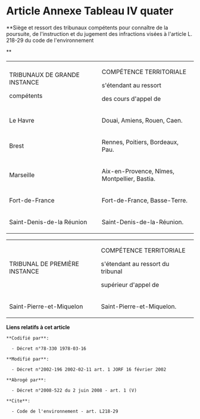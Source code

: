 # Article Annexe Tableau IV quater

**Siège et ressort des tribunaux compétents pour connaître de la poursuite, de l'instruction et du jugement des infractions
visées à l'article L. 218-29 du code de l'environnement

**

<table>
  <tbody>
    <tr>
      <td width="307">

TRIBUNAUX DE GRANDE INSTANCE 

compétents 

</td>
      <td width="307">

COMPÉTENCE TERRITORIALE 

s'étendant au ressort 

des cours d'appel de 

</td>
    </tr>
    <tr>
      <td width="307">

Le Havre 

</td>
      <td width="307">

Douai, Amiens, Rouen, Caen. 

</td>
    </tr>
    <tr>
      <td width="307">

Brest 

</td>
      <td width="307">

Rennes, Poitiers, Bordeaux, Pau. 

</td>
    </tr>
    <tr>
      <td width="307">

Marseille 

</td>
      <td width="307">

Aix-en-Provence, Nîmes, Montpellier, Bastia. 

</td>
    </tr>
    <tr>
      <td width="307">

Fort-de-France 

</td>
      <td width="307">

Fort-de-France, Basse-Terre. 

</td>
    </tr>
    <tr>
      <td width="307">

Saint-Denis-de-la Réunion 

</td>
      <td width="307">

Saint-Denis-de-la-Réunion. 

</td>
    </tr>
  </tbody>
</table>

<table>
  <tbody>
    <tr>
      <td width="307">

TRIBUNAL DE PREMIÈRE INSTANCE 

</td>
      <td width="307">

COMPÉTENCE TERRITORIALE 

s'étendant au ressort du tribunal 

supérieur d'appel de 

</td>
    </tr>
    <tr>
      <td width="307">

Saint-Pierre-et-Miquelon 

</td>
      <td width="307">

Saint-Pierre-et-Miquelon.

</td>
    </tr>
  </tbody>
</table>

**Liens relatifs à cet article**

	**Codifié par**:

	  - Décret n°78-330 1978-03-16

	**Modifié par**:

	  - Décret n°2002-196 2002-02-11 art. 1 JORF 16 février 2002

	**Abrogé par**:

	  - Décret n°2008-522 du 2 juin 2008 - art. 1 (V)

	**Cite**:

	  - Code de l'environnement - art. L218-29
